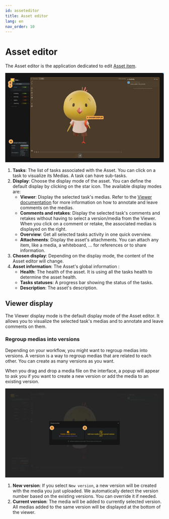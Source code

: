 ```yaml
---
id: asseteditor
title: Asset editor
lang: en
nav_order: 10
---
```


# Asset editor

The Asset editor is the application dedicated to edit [Asset item](../items/asset.md).

![Asset editor](../../_medias/screenshots/asseteditor.webp)

1. **Tasks**: The list of tasks associated with the Asset. You can click on a task to visualize its Medias. A task can have sub-tasks.
2. **Display**: Choose the display mode of the asset. You can define the default display by clicking on the <span class="aq-icon">star</span> icon. The available display modes are:
     - **Viewer**: Display the selected task's medias. Refer to the [Viewer documentation](viewer.md) for more information on how to annotate and leave comments on the medias.
     - **Comments and retakes**: Display the selected task's comments and retakes without having to select a version/media from the Viewer. When you click on a comment or retake, the associated medias is displayed on the right.
     - **Overview**: Get all selected tasks activity in one quick overview.
     - **Attachments**: Display the asset's attachments. You can attach any item, like a media, a whiteboard, ... for references or to share information.
3. **Chosen display**: Depending on the display mode, the content of the Asset editor will change.
4. **Asset information**: The Asset's global information :
     - **Health**: The health of the asset. It is using all the tasks health to determine the asset health.
     - **Tasks statuses**: A progress bar showing the status of the tasks.
     - **Description**: The asset's description.

## Viewer display

The Viewer display mode is the default display mode of the Asset editor. It allows you to visualize the selected task's medias and to annotate and leave comments on them.

### Regroup medias into versions

Depending on your workflow, you might want to regroup medias into versions. A version is a way to regroup medias that are related to each other. You can create as many versions as you want.

When you drag and drop a media file on the interface, a popup will appear to ask you if you want to create a new version or add the media to an existing version.

![asseteditor-upload](../../_medias/screenshots/asseteditor-upload.webp)


1. **New version**: If you select `New version`, a new version will be created with the media you just uploaded. We automatically detect the version number based on the existing versions. You can override it if needed.
2. **Current version**: The media will be added to currently selected version. All medias added to the same version will be displayed at the bottom of the viewer.